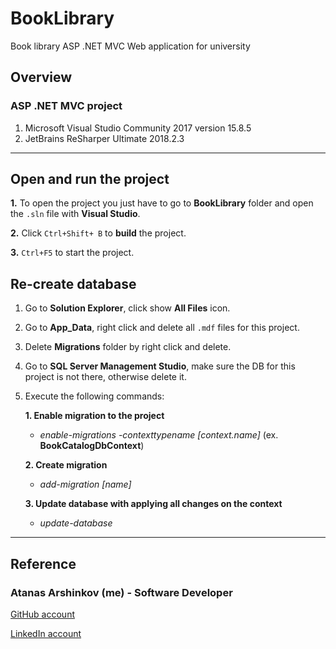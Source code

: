 # BookLibrary
Book library ASP .NET MVC Web application for university

## Overview 

### ASP .NET MVC project

1. Microsoft Visual Studio Community 2017 version 15.8.5
2. JetBrains ReSharper Ultimate 2018.2.3

___

## Open and run the project

**1.** To open the project you just have to go to **BookLibrary** folder and open the `.sln` file with **Visual Studio**.

**2.** Click `Ctrl+Shift+ B` to **build** the project.

**3.** `Ctrl+F5` to start the project.

## Re-create database

1. Go to **Solution Explorer**, click show **All Files** icon.

2. Go to **App_Data**, right click and delete all `.mdf` files for this project.

3. Delete **Migrations** folder by right click and delete.

4. Go to **SQL Server Management Studio**, make sure the DB for this project is not there, otherwise delete it.

5. Execute the following commands: 

    **1. Enable migration to the project**
      - *enable-migrations -contexttypename [context.name]* (ex. **BookCatalogDbContext**)

    **2. Create migration**
      - *add-migration [name]*

    **3. Update database with applying all changes on the context**
      - *update-database*
      
___

## Reference

### Atanas Arshinkov (me) - Software Developer

[GitHub account](https://www.github.com/aarshinkov)

[LinkedIn account](https://www.linkedin.com/in/atanas-arshinkov)
